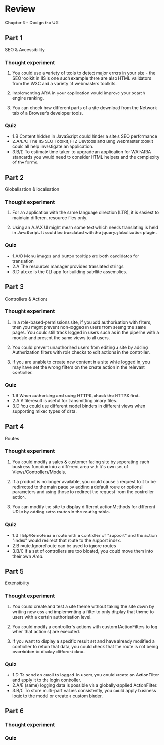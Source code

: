 ﻿# Review

Chapter 3 - Design the UX

## Part 1

SEO & Accessibility

### Thought experiment

1. You could use a variety of tools to detect major errors in your site - the SEO toolkit in IIS is one such example there are also HTML validators from the W3C and a variety of webmasters toolkits.

2. Implementing ARIA in your application would improve your search engine ranking.

3. You can check how different parts of a site download from the Network tab of a Browser's developer tools.

### Quiz

* 1.B Content hidden in JavaScript could hinder a site's SEO performance
* 2.A/B/C The IIS SEO Toolkit, F12 Devtools and Bing Webmaster toolkit could all help investigate an application.
* 3.B/D To estimate time taken to upgrade an application for WAI-ARIA standards you would need to consider HTML helpers and the complexity of the forms.

## Part 2

Globalisation & localisation

### Thought experiment

1. For an application with the same language direction (LTR), it is easiest to maintain different resource files only.

2. Using an AJAX UI might mean some text which needs translating is held in JavaScript. It could be translated with the jquery.globalization plugin.

### Quiz

* 1.A/D Menu images and button tooltips are both candidates for translation
* 2.A The resources manager provides translated strings
* 3.D al.exe is the CLI app for building satellite assemblies.


## Part 3

Controllers & Actions

### Thought experiment

1. In a role-based-permissions site, if you add authorisation with filters, then you might prevent non-logged in users from seeing the same pages. You could still track logged in users such as in the pipeline with a module and present the same views to all users.

2. You could prevent unauthorised users from editing a site by adding Authorization filters with role checks to edit actions in the controller.

3. If you are unable to create new content in a site while logged in, you may have set the wrong filters on the create action in the relevant controller.


### Quiz

* 1.B When authorising and using HTTPS, check the HTTPS first.
* 2.A A fileresult is useful for transmitting binary files.
* 3.D You could use different model binders in different views when supporting mixed types of data.

## Part 4

Routes

### Thought experiment

1. You could modify a sales & customer facing site by seperating each business function into a different area with it's own set of Views/Controllers/Models.

2. If a product is no longer available, you could cause a request to it to be redirected to the main page by adding a default route or optional parameters and using those to redirect the request from the controller action.

3. You can modify the site to display different actionMethods for different URLs by adding extra routes in the routing table.

### Quiz

* 1.B Help/Remote as a route with a controller of "support" and the action "index" would redirect that route to the support index.
* 2.B route.IgnoreRoute can be used to ignore routes
* 3.B/C if a set of controllers are too bloated, you could move them into their own *Area*.


## Part 5

Extensibility

### Thought experiment

1. You could create and test a site theme without taking the site down by writing new css and implementing a filter to only display that theme to users with a certain authorisation level.

2. You could modify a controller's actions with custom IActionFilters to log when that action(s) are executed.

3. If you want to display a specific result set and have already modified a controller to return that data, you could check that the route is not being overridden to display different data.

### Quiz

* 1.D To send an email to logged-in users, you could create an ActionFilter and apply it to the login controller.
* 2.A/B (same) logging data is possible via a globally-applied ActionFilter.
* 3.B/C To store multi-part values consistently, you could apply business logic to the model or create a custom binder.

## Part 6

### Thought experiment

### Quiz
